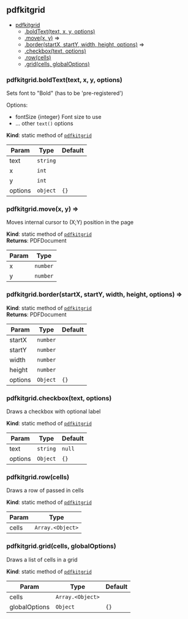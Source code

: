 <a id="module_pdfkitgrid" name="module_pdfkitgrid"></a>

## pdfkitgrid

* [pdfkitgrid](#module_pdfkitgrid)
    * [.boldText(text, x, y, options)](#module_pdfkitgrid.boldText)
    * [.move(x, y)](#module_pdfkitgrid.move) ⇒
    * [.border(startX, startY, width, height, options)](#module_pdfkitgrid.border) ⇒
    * [.checkbox(text, options)](#module_pdfkitgrid.checkbox)
    * [.row(cells)](#module_pdfkitgrid.row)
    * [.grid(cells, globalOptions)](#module_pdfkitgrid.grid)

<a id="module_pdfkitgrid.boldText" name="module_pdfkitgrid.boldText"></a>

### pdfkitgrid.boldText(text, x, y, options)
Sets font to "Bold" (has to be 'pre-registered')

Options:

- fontSize {integer} Font size to use
- ... other `text()` options

**Kind**: static method of [<code>pdfkitgrid</code>](#module_pdfkitgrid)  

| Param | Type | Default |
| --- | --- | --- |
| text | <code>string</code> |  | 
| x | <code>int</code> |  | 
| y | <code>int</code> |  | 
| options | <code>object</code> | <code>{}</code> | 

<a id="module_pdfkitgrid.move" name="module_pdfkitgrid.move"></a>

### pdfkitgrid.move(x, y) ⇒
Moves internal cursor to (X;Y) position in the page

**Kind**: static method of [<code>pdfkitgrid</code>](#module_pdfkitgrid)  
**Returns**: PDFDocument  

| Param | Type |
| --- | --- |
| x | <code>number</code> | 
| y | <code>number</code> | 

<a id="module_pdfkitgrid.border" name="module_pdfkitgrid.border"></a>

### pdfkitgrid.border(startX, startY, width, height, options) ⇒
**Kind**: static method of [<code>pdfkitgrid</code>](#module_pdfkitgrid)  
**Returns**: PDFDocument  

| Param | Type | Default |
| --- | --- | --- |
| startX | <code>number</code> |  | 
| startY | <code>number</code> |  | 
| width | <code>number</code> |  | 
| height | <code>number</code> |  | 
| options | <code>Object</code> | <code>{}</code> | 

<a id="module_pdfkitgrid.checkbox" name="module_pdfkitgrid.checkbox"></a>

### pdfkitgrid.checkbox(text, options)
Draws a checkbox with optional label

**Kind**: static method of [<code>pdfkitgrid</code>](#module_pdfkitgrid)  

| Param | Type | Default |
| --- | --- | --- |
| text | <code>string</code> | <code>null</code> | 
| options | <code>Object</code> | <code>{}</code> | 

<a id="module_pdfkitgrid.row" name="module_pdfkitgrid.row"></a>

### pdfkitgrid.row(cells)
Draws a row of passed in cells

**Kind**: static method of [<code>pdfkitgrid</code>](#module_pdfkitgrid)  

| Param | Type |
| --- | --- |
| cells | <code>Array.&lt;Object&gt;</code> | 

<a id="module_pdfkitgrid.grid" name="module_pdfkitgrid.grid"></a>

### pdfkitgrid.grid(cells, globalOptions)
Draws a list of cells in a grid

**Kind**: static method of [<code>pdfkitgrid</code>](#module_pdfkitgrid)  

| Param | Type | Default |
| --- | --- | --- |
| cells | <code>Array.&lt;Object&gt;</code> |  | 
| globalOptions | <code>Object</code> | <code>{}</code> | 

